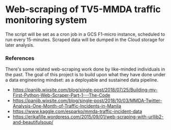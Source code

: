 # Web-scraping of TV5-MMDA traffic monitoring system

The script will be set as a cron job in a GCS F1-micro instance, scheduled to run every 15-minutes. Scraped data will be dumped in the Cloud storage for later analysis. 

### References

There's some related web-scraping work done by like-minded individuals in the past. The goal of this project is to build upon what they have done under a data engineering mindset: as a deployable and sustained data pipeline.

- https://panjib.wixsite.com/blog/single-post/2018/07/25/Building-my-First-Python-Web-Scraper-Part-1---The-Code
- https://panjib.wixsite.com/blog/single-post/2018/10/03/MMDA-Twitter-Analysis-One-Month-of-Traffic-Incidents-in-Manila
- https://www.kaggle.com/esparko/mmda-traffic-incident-data
- https://erikafille.wordpress.com/2015/09/01/web-scraping-with-urllib2-and-beautifulsoup/

